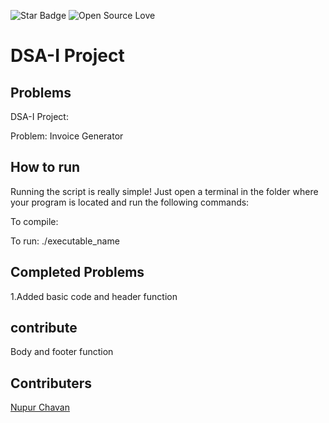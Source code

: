 ![Star Badge](https://img.shields.io/static/v1?label=%F0%9F%8C%9F&message=If%20Useful&style=style=flat&color=BC4E99)
![Open Source Love](https://badges.frapsoft.com/os/v1/open-source.svg?v=103)


# DSA-I Project


## Problems
DSA-I Project:

Problem:
Invoice Generator

## How to run
Running the script is really simple! Just open a terminal in the folder where your program is located and run the following commands:

To compile:

To run:
./executable_name


## Completed Problems
1.Added basic code and header function

## contribute
Body and  footer function

## Contributers
[Nupur Chavan](https://github.com/NupurChavan)
